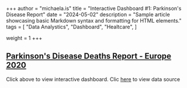 +++ 
author = "michaela.is"
title = "Interactive Dashboard #1: Parkinson's Disease Report"
date = "2024-05-02"
description = "Sample article showcasing basic Markdown syntax and formatting for HTML elements."
tags = [
    "Data Analystics",
    "Dashboard",
    "Healtcare",
]

weight = 1
+++

## [Parkinson's Disease Deaths Report - Europe 2020](https://lookerstudio.google.com/embed/reporting/6d1419e7-55b1-476a-9696-5972fa9af076/page/LLqyD)
Click above to view interactive dashboard. Clic [here](https://platform.who.int/mortality/themes/theme-details/topics/indicator-groups/indicator-group-details/MDB/parkinson-disease) to view data source